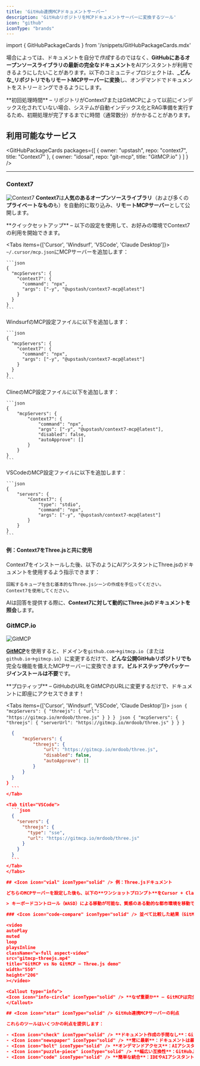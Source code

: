 ```yaml
---
title: 'GitHub連携MCPドキュメントサーバー'
description: 'GitHubリポジトリをMCPドキュメントサーバーに変換するツール'
icon: "github"
iconType: "brands"
---
```


import { GitHubPackageCards } from '/snippets/GitHubPackageCards.mdx'

場合によっては、ドキュメントを自分で*作成*するのではなく、**GitHubにあるオープンソースライブラリの最新の完全なドキュメント**をAIアシスタントが利用できるようにしたいことがあります。以下のコミュニティプロジェクトは、**_どんな_リポジトリでもリモートMCPサーバーに変換**し、オンデマンドでドキュメントをストリーミングできるようにします。

<Callout type="warning">
  <Icon icon="clock" iconType="solid" /> **初回処理時間** – リポジトリがContext7またはGitMCPによって以前にインデックス化されていない場合、システムが自動インデックス化とRAG準備を実行するため、初期処理が完了するまでに時間（通常数分）がかかることがあります。
</Callout>

## <Icon icon="toolbox" iconType="solid" /> 利用可能なサービス

<GitHubPackageCards
  packages={[
    {
      owner: "upstash",
      repo: "context7",
      title: "Context7"
    },
    {
      owner: "idosal",
      repo: "git-mcp",
      title: "GitMCP.io"
    }
  ]
  }
/>

---

### <Icon icon="rocket" iconType="solid" /> Context7

![Context7](https://context7.com/opengraph-image.png?fcbbae99526c7ed1)
**Context7**は**人気のあるオープンソースライブラリ**（および多くの**プライベートなもの**も）を自動的に取り込み、**リモートMCPサーバー**として公開します。

<Callout type="info">
  <Icon icon="bolt" iconType="solid" /> **クイックセットアップ** – 以下の設定を使用して、お好みの環境でContext7の利用を開始できます。
</Callout>

<Tabs items={['Cursor', 'Windsurf', 'VSCode', 'Claude Desktop']}>
  <Tab title="Cursor">
    `~/.cursor/mcp.json`にMCPサーバーを追加します：

    ```json
    {
      "mcpServers": {
        "context7": {
          "command": "npx",
          "args": ["-y", "@upstash/context7-mcp@latest"]
        }
      }
    }
    ```
  </Tab>
  <Tab title="Windsurf">
    WindsurfのMCP設定ファイルに以下を追加します：

    ```json
    {
      "mcpServers": {
        "context7": {
          "command": "npx",
          "args": ["-y", "@upstash/context7-mcp@latest"]
        }
      }
    }
    ```
  </Tab>
  <Tab title="Cline">
    ClineのMCP設定ファイルに以下を追加します：

    ```json
    {
        "mcpServers": {
            "context7": {
                "command": "npx",
                "args": ["-y", "@upstash/context7-mcp@latest"],
                "disabled": false,
                "autoApprove": []
            }
        }
    }
    ```
  </Tab>
  <Tab title="VSCode">
    VSCodeのMCP設定ファイルに以下を追加します：

    ```json
    {
        "servers": {
            "Context7": {
                "type": "stdio",
                "command": "npx",
                "args": ["-y", "@upstash/context7-mcp@latest"]
            }
        }
    }
    ```
  </Tab>
</Tabs>

#### <Icon icon="lightbulb" iconType="solid" /> 例：Context7をThree.jsと共に使用

Context7をインストールした後、以下のようにAIアシスタントにThree.jsのドキュメントを使用するよう指示できます：

```
回転するキューブを含む基本的なThree.jsシーンの作成を手伝ってください。
Context7を使用してください。
```

AIは回答を提供する際に、**Context7に対して動的にThree.jsのドキュメントを照会**します。

### <Icon icon="code-branch" iconType="solid" /> GitMCP.io

![GitMCP](https://gitmcp.io/img/OG.png)

[**GitMCP**](https://gitmcp.io)を使用すると、ドメインを`github.com`→`gitmcp.io`（または`github.io`→`gitmcp.io`）に変更するだけで、**どんな公開GitHubリポジトリでも**完全な機能を備えたMCPサーバーに変換できます。**ビルドステップやパッケージインストールは不要**です。

<Callout type="tip">
  <Icon icon="wand-magic-sparkles" iconType="solid" /> **プロティップ** – GitHubのURLをGitMCPのURLに変更するだけで、ドキュメントに即座にアクセスできます！
</Callout>

<Tabs items={['Cursor', 'Windsurf', 'VSCode', 'Claude Desktop']}>
  <Tab title="Cursor">
    ```json
    {
      "mcpServers": {
        "threejs": {
          "url": "https://gitmcp.io/mrdoob/three.js"
        }
      }
    }
    ```
  </Tab>
  <Tab title="Windsurf">
    ```json
    {
      "mcpServers": {
        "threejs": {
          "serverUrl": "https://gitmcp.io/mrdoob/three.js"
        }
      }
    }
    ```
  </Tab>
  <Tab title="Cline">
  ```json
    {
        "mcpServers": {
            "threejs": {
                "url": "https://gitmcp.io/mrdoob/three.js",
                "disabled": false,
                "autoApprove": []
            }
        }
    }
}
    ```
 </Tab>

  <Tab title="VSCode">
    ```json
    {
      "servers": {
        "threejs": {
          "type": "sse",
          "url": "https://gitmcp.io/mrdoob/three.js"
        }
      }
    }
    ```
  </Tab>
</Tabs>

## <Icon icon="vial" iconType="solid" /> 例：Three.jsドキュメント

どちらのMCPサーバーを設定した後も、以下の**ワンショットプロンプト**をCursor + Claudeで使用すると、改善が示されます：

> キーボードコントロール（WASD）による移動が可能な、質感のある動的な都市環境を移動できる、リアルなキャラクターが登場するThree.jsシーンを構築してください。また、リアルな照明と微妙なブルーム効果も実装してください。

### <Icon icon="code-compare" iconType="solid" /> 並べて比較した結果（GitMCP vs. GitMCPなし）

<video
  autoPlay
  muted
  loop
  playsInline
  className="w-full aspect-video"
  src="gitmcp-threejs.mp4"
  title="GitMCP vs No GitMCP – Three.js demo"
  width="550"
  height="206"
></video>

<Callout type="info">
  <Icon icon="info-circle" iconType="solid" /> **なぜ重要か** – GitMCPは完全なThree.jsドキュメントをオンデマンドでストリーミングすることで、LLMに正確なAPI詳細（例：`GLTFLoader`、`DirectionalLight.castShadow`、`EffectComposer`など）を提供します。これらの情報は通常、利用できないか古い情報となっているため、大幅に高品質なコード生成が可能になります。
</Callout>

## <Icon icon="star" iconType="solid" /> GitHub連携MCPサーバーの利点

これらのツールはいくつかの利点を提供します：

- <Icon icon="check" iconType="solid" /> **ドキュメント作成の手間なし**：GitHubリポジトリの既存のドキュメントをそのまま利用
- <Icon icon="newspaper" iconType="solid" /> **常に最新**：ドキュメントは最新のリポジトリバージョンから直接取得
- <Icon icon="bolt" iconType="solid" /> **オンデマンドアクセス**：AIアシスタントは必要なときに必要な情報のみを照会
- <Icon icon="puzzle-piece" iconType="solid" /> **幅広い互換性**：GitHub上の事実上すべてのオープンソースプロジェクトで動作
- <Icon icon="code" iconType="solid" /> **簡単な統合**：IDEやAIアシスタントに簡単に追加可能 